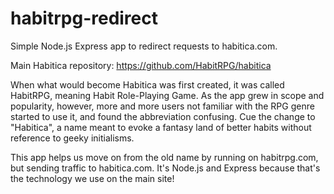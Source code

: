 # habitrpg-redirect
Simple Node.js Express app to redirect requests to habitica.com.

Main Habitica repository: https://github.com/HabitRPG/habitica

When what would become Habitica was first created, it was called HabitRPG, meaning Habit Role-Playing Game. As the app grew in scope and popularity, however, more and more users not familiar with the RPG genre started to use it, and found the abbreviation confusing. Cue the change to "Habitica", a name meant to evoke a fantasy land of better habits without reference to geeky initialisms.

This app helps us move on from the old name by running on habitrpg.com, but sending traffic to habitica.com. It's Node.js and Express because that's the technology we use on the main site!
